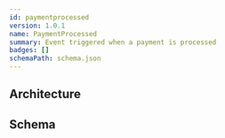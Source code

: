 ```yaml
---
id: paymentprocessed
version: 1.0.1
name: PaymentProcessed
summary: Event triggered when a payment is processed
badges: []
schemaPath: schema.json
---
```

## Architecture
<NodeGraph />


## Schema
<SchemaViewer file="schema.json" title="Message Schema" maxHeight="500" />
